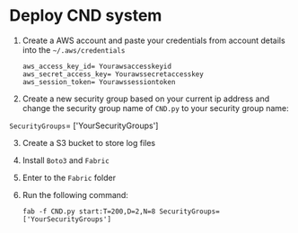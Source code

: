 # Deploy CND system

1. Create a AWS account and paste your credentials from account details into the `~/.aws/credentials`

   ```shell
   aws_access_key_id= Yourawsaccesskeyid
   aws_secret_access_key= Yourawssecretaccesskey
   aws_session_token= Yourawssessiontoken
   ```

2.  Create a new security group based on your current ip address and change the security group name of `CND.py` to your security group name:

   `SecurityGroups`= ['YourSecurityGroups']

3. Create a S3 bucket to store log files

4. Install `Boto3` and `Fabric`

5. Enter to the `Fabric` folder

6. Run the following command:

   ```shell
   fab -f CND.py start:T=200,D=2,N=8 SecurityGroups=['YourSecurityGroups']
   ```
